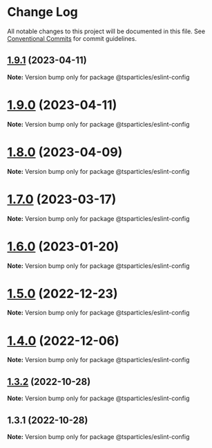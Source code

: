# Change Log

All notable changes to this project will be documented in this file.
See [Conventional Commits](https://conventionalcommits.org) for commit guidelines.

## [1.9.1](https://github.com/tsparticles/utils/compare/@tsparticles/eslint-config@1.9.0...@tsparticles/eslint-config@1.9.1) (2023-04-11)

**Note:** Version bump only for package @tsparticles/eslint-config





# [1.9.0](https://github.com/tsparticles/utils/compare/@tsparticles/eslint-config@1.8.0...@tsparticles/eslint-config@1.9.0) (2023-04-11)

**Note:** Version bump only for package @tsparticles/eslint-config





# [1.8.0](https://github.com/tsparticles/utils/compare/@tsparticles/eslint-config@1.7.0...@tsparticles/eslint-config@1.8.0) (2023-04-09)

**Note:** Version bump only for package @tsparticles/eslint-config





# [1.7.0](https://github.com/tsparticles/utils/compare/@tsparticles/eslint-config@1.6.0...@tsparticles/eslint-config@1.7.0) (2023-03-17)

**Note:** Version bump only for package @tsparticles/eslint-config





# [1.6.0](https://github.com/tsparticles/utils/compare/@tsparticles/eslint-config@1.5.0...@tsparticles/eslint-config@1.6.0) (2023-01-20)

**Note:** Version bump only for package @tsparticles/eslint-config





# [1.5.0](https://github.com/tsparticles/utils/compare/@tsparticles/eslint-config@1.4.0...@tsparticles/eslint-config@1.5.0) (2022-12-23)

**Note:** Version bump only for package @tsparticles/eslint-config





# [1.4.0](https://github.com/tsparticles/utils/compare/@tsparticles/eslint-config@1.3.2...@tsparticles/eslint-config@1.4.0) (2022-12-06)

**Note:** Version bump only for package @tsparticles/eslint-config





## [1.3.2](https://github.com/tsparticles/utils/compare/@tsparticles/eslint-config@1.3.1...@tsparticles/eslint-config@1.3.2) (2022-10-28)

**Note:** Version bump only for package @tsparticles/eslint-config

## 1.3.1 (2022-10-28)

**Note:** Version bump only for package @tsparticles/eslint-config
